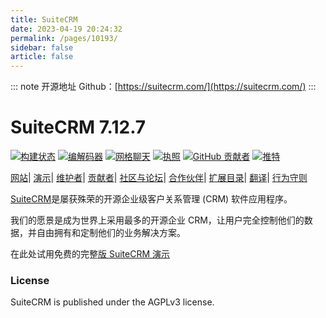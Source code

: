 ```yaml
---
title: SuiteCRM
date: 2023-04-19 20:24:32
permalink: /pages/10193/
sidebar: false
article: false
---
```

::: note 开源地址
Github：[https://suitecrm.com/](https://suitecrm.com/)
:::
# SuiteCRM 7.12.7

[![构建状态](https://camo.githubusercontent.com/3ab819cae242b08f9604521601c3ee3e6608dee7891dc30a79f5a0f9ae104529/68747470733a2f2f7472617669732d63692e6f72672f73616c65736167696c6974792f537569746543524d2e7376673f6272616e63683d686f74666978)](https://travis-ci.org/salesagility/SuiteCRM) [![编解码器](https://camo.githubusercontent.com/742a4050d769026913c879e39781b0e60e80f61f792e65ad409ad5fc84c15a14/68747470733a2f2f636f6465636f762e696f2f67682f73616c65736167696c6974792f537569746543524d2f6272616e63682f686f746669782f67726170682f62616467652e737667)](https://codecov.io/gh/salesagility/SuiteCRM/branch/hotfix) [![网格聊天](https://camo.githubusercontent.com/3cbc4707a347f1e7e3fd554fdeeebde4b6cf9b228e7b6634bee70f9e24ced933/68747470733a2f2f6261646765732e6769747465722e696d2f67697474657248512f6769747465722e706e67)](https://gitter.im/suitecrm/Lobby) [![执照](https://camo.githubusercontent.com/a1e4eca33592f0680cae591f22b8dd1fbb66e668c8e534d79f0fe6fc35bef250/68747470733a2f2f696d672e736869656c64732e696f2f6769746875622f6c6963656e73652f737569746563726d2f737569746563726d2e737667)](https://github.com/salesagility/suitecrm/blob/hotfix/LICENSE.txt) [![GitHub 贡献者](https://camo.githubusercontent.com/ff28c887267af8875111c71cd0a38b2122d0d026e164b5b90ae35d07b3cb03bf/68747470733a2f2f696d672e736869656c64732e696f2f6769746875622f636f6e7472696275746f72732f73616c65736167696c6974792f737569746563726d)](https://github.com/salesagility/SuiteCRM/graphs/contributors) [![推特](https://camo.githubusercontent.com/6007100a4a93bb45f9be019f8ab6fc4bf4d1718285afff85b273b6d7b27ad45c/68747470733a2f2f696d672e736869656c64732e696f2f747769747465722f666f6c6c6f772f737569746563726d2e7376673f7374796c653d736f6369616c266c6162656c3d466f6c6c6f77)](https://twitter.com/intent/follow?screen_name=suitecrm)

[网站](https://suitecrm.com/)| [演示](https://suitecrm.com/demo/)| [维护者](https://salesagility.com/)| [贡献者](https://github.com/salesagility/SuiteCRM/graphs/contributors)| [社区与论坛](https://suitecrm.com/suitecrm/forum)| [合作伙伴](https://suitecrm.com/about/about-us/partners/)| [扩展目录](https://store.suitecrm.com/)| [翻译](https://crowdin.com/project/suitecrmtranslations)| [行为守则](https://docs.suitecrm.com/community/code-of-conduct/)

[SuiteCRM](https://suitecrm.com/)是屡获殊荣的开源企业级客户关系管理 (CRM) 软件应用程序。

我们的愿景是成为世界上采用最多的开源企业 CRM，让用户完全控制他们的数据，并自由拥有和定制他们的业务解决方案。

在此处试用免费的完整[版 SuiteCRM 演示](https://suitecrm.com/demo/)

### License

SuiteCRM is published under the AGPLv3 license.